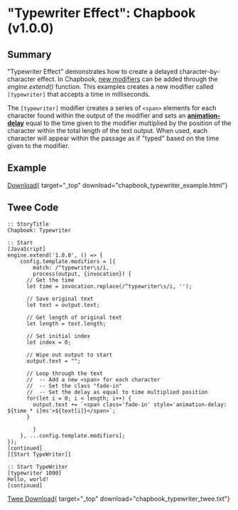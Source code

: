 # "Typewriter Effect": Chapbook (v1.0.0)

## Summary

"Typewriter Effect" demonstrates how to create a delayed character-by-character effect. In Chapbook, [new modifiers](https://klembot.github.io/chapbook/guide/advanced/adding-custom-modifiers.html) can be added through the *engine.extend()* function. This examples creates a new modifier called `[typewriter]` that accepts a time in milliseconds.

The `[typewriter]` modifier creates a series of `<span>` elements for each character found within the output of the modifier and sets an **[animation-delay](https://developer.mozilla.org/en-US/docs/Web/CSS/animation-delay)** equal to the time given to the modifier multiplied by the position of the character within the total length of the text output. When used, each character will appear within the passage as if "typed" based on the time given to the modifier.

## Example

[Download](chapbook_typewriter_example.html){ target="_top" download="chapbook_typewriter_example.html"}

## Twee Code

```twee
:: StoryTitle
Chapbook: Typewriter

:: Start
[JavaScript]
engine.extend('1.0.0', () => {
    config.template.modifiers = [{
        match: /^typewriter\s/i,
        process(output, {invocation}) {
      // Get the time
      let time = invocation.replace(/^typewriter\s/i, '');

      // Save original text
      let text = output.text;

      // Get length of original text
      let length = text.length;

      // Set initial index
      let index = 0;

      // Wipe out output to start
      output.text = "";

      // Loop through the text
      //  -- Add a new <span> for each character
      //  -- Set the class "fade-in"
      //  -- Set the delay as equal to time multiplied position
      for(let i = 0; i < length; i++) {
        output.text += `<span class='fade-in' style='animation-delay: ${time * i}ms'>${text[i]}</span>`;
      }

        }
    }, ...config.template.modifiers];
});
[continued]
[[Start TypeWriter]]

:: Start TypeWriter
[typewriter 1000]
Hello, world!
[continued]

```

[Twee Download](chapbook_typewriter_twee.txt){ target="_top" download="chapbook_typewriter_twee.txt"}
